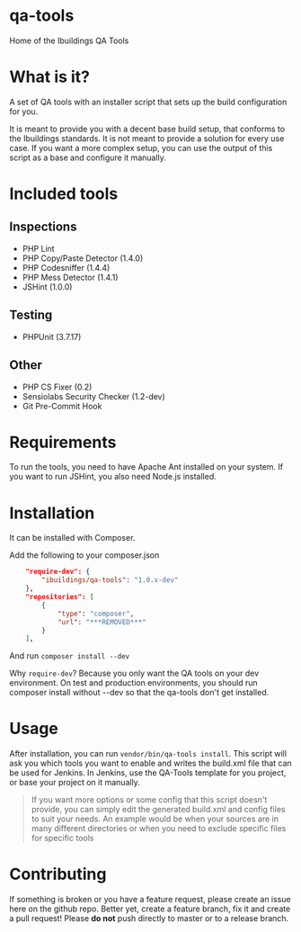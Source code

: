 qa-tools
======

Home of the Ibuildings QA Tools

# What is it?
A set of QA tools with an installer script that sets up the build configuration for you.

It is meant to provide you with a decent base build setup, that conforms to the Ibuildings standards.
It is not meant to provide a solution for every use case. If you want a more complex setup, you can use the
output of this script as a base and configure it manually.

# Included tools
## Inspections
 - PHP Lint
 - PHP Copy/Paste Detector (1.4.0)
 - PHP Codesniffer (1.4.4)
 - PHP Mess Detector (1.4.1)
 - JSHint (1.0.0)

## Testing
 - PHPUnit (3.7.17)

## Other
 - PHP CS Fixer (0.2)
 - Sensiolabs Security Checker (1.2-dev)
 - Git Pre-Commit Hook

# Requirements
To run the tools, you need to have Apache Ant installed on your system.
If you want to run JSHint, you also need Node.js installed.

# Installation
It can be installed with Composer.

Add the following to your composer.json
```json
    "require-dev": {
        "ibuildings/qa-tools": "1.0.x-dev"
    },
    "repositories": [
        {
            "type": "composer",
            "url": "***REMOVED***"
        }
    ],
```

And run `composer install --dev`

Why `require-dev`? Because you only want the QA tools on your dev environment.
On test and production environments, you should run composer install without --dev so that the qa-tools don't get installed.

# Usage
After installation, you can run `vendor/bin/qa-tools install`. This script will ask you which tools you want to enable and writes the build.xml file that can be used for Jenkins.
In Jenkins, use the QA-Tools template for you project, or base your project on it manually.
> If you want more options or some config that this script doesn't provide, you can simply edit the generated build.xml and config files to suit your needs. An example would be when your sources are in many different directories or when you need to exclude specific files for specific tools

# Contributing
If something is broken or you have a feature request, please create an issue here on the github repo. 
Better yet, create a feature branch, fix it and create a pull request! Please **do not** push directly to master or to a release branch.
